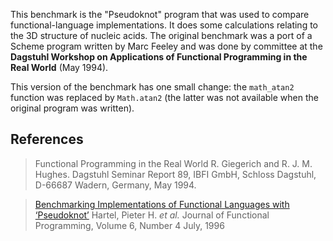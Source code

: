 This benchmark is the "Pseudoknot" program that was used to compare
functional-language implementations.  It does some calculations
relating to the 3D structure of nucleic acids.  The original benchmark
was a port of a Scheme program written by Marc Feeley and was done
by committee at the **Dagstuhl Workshop on Applications of Functional
Programming in the Real World** (May 1994).

This version of the benchmark has one small change: the `math_atan2`
function was replaced by `Math.atan2` (the latter was not available
when the original program was written).

## References

> Functional Programming in the Real World
> R. Giegerich and R. J. M. Hughes.
> Dagstuhl Seminar Report 89, IBFI GmbH, Schloss Dagstuhl, D-66687
> Wadern, Germany, May 1994.

> [Benchmarking Implementations of Functional Languages with ‘Pseudoknot’](https://doi.org/10.1017/S0956796800001891)
> Hartel, Pieter H. *et al.*
> Journal of Functional Programming, Volume 6, Number 4
> July, 1996
